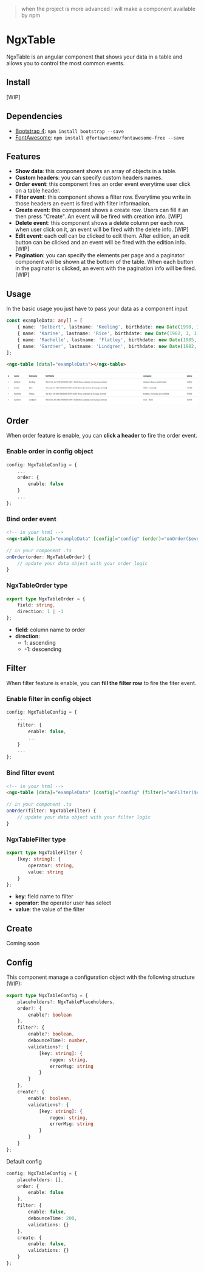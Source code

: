 > when the project is more advanced I will make a component available by npm

# NgxTable

NgxTable is an angular component that shows your data in a table and allows you to control the most common events.

## Install

[WIP]

## Dependencies

- [Bootstrap 4](https://getbootstrap.com/): `npm install bootstrap --save`
- [FontAwesome](https://fontawesome.com/): `npm install @fortawesome/fontawesome-free --save`

## Features

- **Show data**: this component shows an array of objects in a table.
- **Custom headers**: you can specify custom headers names.
- **Order event**: this component fires an order event everytime user click on a table header.
- **Filter event**: this component shows a filter row. Everytime you write in those headers an event is fired with filter informacion.
- **Create event**: this component shows a create row. Users can fill it an then press "Create". An event will be fired with creation info. [WIP]
- **Delete event**: this component shows a delete column per each row. when user click on it, an event will be fired with the delete info. [WIP]
- **Edit event**: each cell can be clicked to edit them. After edition, an edit button can be clicked and an event will be fired with the edition info. [WIP] 
- **Pagination**: you can specify the elements per page and a paginator component will be shown at the bottom of the table. When each button in the paginator is clicked, an event with the pagination info will be fired. [WIP]

## Usage

In the basic usage you just have to pass your data as a component input

```typescript
const exampleData: any[] = [
    { name: 'Delbert', lastname: 'Keeling', birthdate: new Date(1990, 1, 21), company: 'Gislason, Braun and Kerluke', salary: 30432 },
    { name: 'Karine', lastname: 'Rice', birthdate: new Date(1982, 3, 1), company: 'Thiel - Connelly', salary: 29188 },
    { name: 'Rachelle', lastname: 'Flatley', birthdate: new Date(1985, 10, 16), company: 'Bradtke, Donnelly and Gottlieb', salary: 27026 },
    { name: 'Gardner', lastname: 'Lindgren', birthdate: new Date(1982, 9, 20), company: 'Crist - Klein', salary: 52676 }
];
```
```html
<ngx-table [data]="exampleData"></ngx-table>
```

![simple table](./doc-assets/simple-table.PNG)

## Order

When order feature is enable, you can **click a header** to fire the order event.

### Enable order in config object

```typescript
config: NgxTableConfig = {
    ...
    order: {
        enable: false
    }
    ...
};
```

### Bind order event

```html
<!-- in your html -->
<ngx-table [data]="exampleData" [config]="config" (order)="onOrder($event)"></ngx-table>
```

```typescript
// in your component .ts
onOrder(order: NgxTableOrder) {
    // update your data object with your order logic
}
```

### NgxTableOrder type

```typescript
export type NgxTableOrder = {
    field: string,
    direction: 1 | -1
};
```
- **field**: column name to order
- **direction**:
    - 1: ascending
    - -1: descending

## Filter

When filter feature is enable, you can **fill the filter row** to fire the fiter event.

### Enable filter in config object

```typescript
config: NgxTableConfig = {
    ...
    filter: {
        enable: false,
        ...
    }
    ...
};
```

### Bind filter event

```html
<!-- in your html -->
<ngx-table [data]="exampleData" [config]="config" (filter)="onFilter($event)"></ngx-table>
```

```typescript
// in your component .ts
onOrder(filter: NgxTableFilter) {
    // update your data object with your filter logic
}
```

### NgxTableFilter type

```typescript
export type NgxTableFilter { 
    [key: string]: {
        operator: string,
        value: string
    }
};
```
- **key**: field name to filter
- **operator**: the operator user has select
- **value**: the value of the filter

## Create

Coming soon

## Config


This component manage a configuration object with the following structure (WIP):

```typescript
export type NgxTableConfig = {
    placeholders?: NgxTablePlaceholders,
    order?: {
        enable?: boolean
    },
    filter?: {
        enable?: boolean,
        debounceTime?: number,
        validations?: {
            [key: string]: {
                regex: string,
                errorMsg: string
            }
        }
    },
    create?: {
        enable: boolean,
        validations?: {
            [key: string]: {
                regex: string,
                errorMsg: string
            }
        }
    }
};
```

Default config

```typescript
config: NgxTableConfig = {
    placeholders: [],
    order: {
        enable: false
    },
    filter: {
        enable: false,
        debounceTime: 200,
        validations: {}
    },
    create: {
        enable: false,
        validations: {}
    }
};
```
